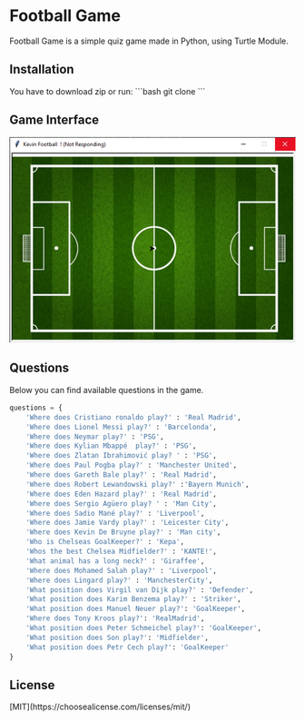 <h1>Football Game</h1> 

Football Game is a simple quiz game made in Python, using Turtle Module.
<h2>Installation</h2>
You have to download zip or run:
```bash
git clone
```

<h2>Game Interface</h2>
<img src="Pitch2.jpg" alt="Screen from game">

<h2>Questions</h2>
Below you can find available questions in the game.

```python
questions = {
    'Where does Cristiano ronaldo play?' : 'Real Madrid',
    'Where does Lionel Messi play?' : 'Barcelonda',
    'Where does Neymar play?' : 'PSG',
    'Where does Kylian Mbappé  play?' : 'PSG',
    'Where does Zlatan Ibrahimović play? ' : 'PSG',
    'Where does Paul Pogba play?' : 'Manchester United',
    'Where does Gareth Bale play?' : 'Real Madrid',
    'Where does Robert Lewandowski play?' :'Bayern Munich',
    'Where does Eden Hazard play?' : 'Real Madrid',
    'Where does Sergio Agüero play? ' : 'Man City',
    'Where does Sadio Mané play?' : 'Liverpool',
    'Where does Jamie Vardy play?' : 'Leicester City',
    'Where does Kevin De Bruyne play?' : 'Man city',
    'Who is Chelseas GoalKeeper?' : 'Kepa',
    'Whos the best Chelsea Midfielder?' : 'KANTE!',
    'What animal has a long neck?' : 'Giraffee',
    'Where does Mohamed Salah play?' : 'Liverpool',
    'Where does Lingard play?' : 'ManchesterCity',
    'What position does Virgil van Dijk play?' : 'Defender',
    'What position does Karim Benzema play?' : 'Striker',
    'What position does Manuel Neuer play?': 'GoalKeeper',
    'Where does Tony Kroos play?': 'RealMadrid',
    'What position does Peter Schmeichel play?': 'GoalKeeper',
    'What position does Son play?': 'Midfielder',
    'What position does Petr Cech play?': 'GoalKeeper'
}
```
<h2>License</h2>
[MIT](https://choosealicense.com/licenses/mit/)